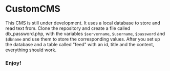 # CustomCMS
This CMS is still under development.
It uses a local database to store and read text from. Clone the repository and create a file called db_password.php, with the variables
`$servername`, `$username`, `$password` and `$dbname` and use them to store the corresponding values.
After you set up the database and a table called "feed" with an id, title and the content, everything should work.

### Enjoy!
